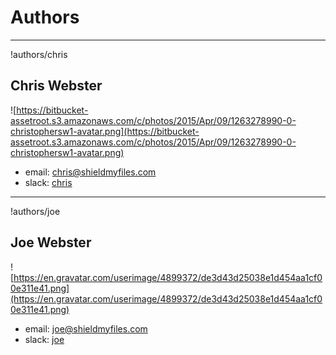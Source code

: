 # Authors

____________________________________

!authors/chris
## Chris Webster
![https://bitbucket-assetroot.s3.amazonaws.com/c/photos/2015/Apr/09/1263278990-0-christophersw1-avatar.png](https://bitbucket-assetroot.s3.amazonaws.com/c/photos/2015/Apr/09/1263278990-0-christophersw1-avatar.png)
* email: [chris@shieldmyfiles.com](mailto:chris@shieldmyfile.com)
* slack: [chris](https://shieldmyfiles.slack.com/team/chris)

____________________________________

!authors/joe
## Joe Webster

![https://en.gravatar.com/userimage/4899372/de3d43d25038e1d454aa1cf00e311e41.png](https://en.gravatar.com/userimage/4899372/de3d43d25038e1d454aa1cf00e311e41.png)
* email: joe@shieldmyfiles.com 
* slack: [joe](https://shieldmyfiles.slack.com/team/jwebster)
